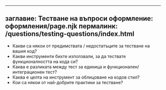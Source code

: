 ***

## заглавие: Тестване на въпроси&#xA;оформление: оформления/page.njk&#xA;пермалинк: /questions/testing-questions/index.html

*   Какви са някои от предимствата / недостатъците за тестване на вашия код?
*   Какви инструменти бихте използвали, за да тествате функционалността на кода си?
*   Каква е разликата между тест за единица и функционален/интеграционен тест?
*   Каква е целта на инструмент за облицоване на кодов стил?
*   Кои са някои от най-добрите практики за тестване?
